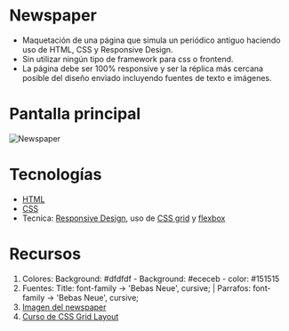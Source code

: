 # Newspaper

- Maquetación de una página que simula un periódico antiguo haciendo uso de HTML, CSS y Responsive Design. 
- Sin utilizar ningún tipo de framework para css o frontend. 
- La página debe ser 100% responsive y ser la réplica más cercana posible del diseño enviado incluyendo fuentes de texto e imágenes.

# Pantalla principal

![Newspaper](https://user-images.githubusercontent.com/56690309/109682875-cce19980-7b4c-11eb-8d2d-160008dc44a8.jpg)

# Tecnologías
- [HTML](https://developer.mozilla.org/es/docs/Web/HTML)
- [CSS](https://developer.mozilla.org/es/docs/Web/CSS)
- Tecnica: [Responsive Design](https://www.w3schools.com/html/html_responsive.asp), uso de [CSS grid](https://developer.mozilla.org/es/docs/Web/CSS/CSS_Grid_Layout) y [flexbox](https://developer.mozilla.org/es/docs/Web/CSS/CSS_Flexible_Box_Layout/Basic_Concepts_of_Flexbox)

# Recursos 
1. Colores: Background: #dfdfdf - Background: #ececeb - color: #151515 
2. Fuentes:  Title: font-family -> 'Bebas Neue', cursive; | Parrafos: font-family -> 'Bebas Neue', cursive;
3. [Imagen del newspaper](https://co.pinterest.com/pin/405605510197548517/) 
4. [Curso de CSS Grid Layout](https://platzi.com/clases/2222-css-grid-layout/36027-tips-para-llevar-tu-conocimiento-de-css-a-otro-niv/) 
